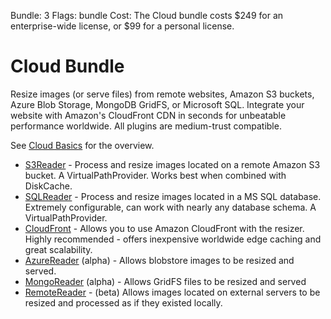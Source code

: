 Bundle: 3
Flags: bundle
Cost: The Cloud bundle costs $249 for an enterprise-wide license, or $99 for a personal license. 


# Cloud Bundle

Resize images (or serve files) from remote websites, Amazon S3 buckets, Azure Blob Storage, MongoDB GridFS, or Microsoft SQL. Integrate your website with Amazon's CloudFront CDN in seconds for unbeatable performance worldwide. All plugins are medium-trust compatible.

See [Cloud Basics](/docs/cloud) for the overview.

* [S3Reader](/plugins/s3reader) - Process and resize images located on a remote Amazon S3 bucket. A VirtualPathProvider. Works best when combined with DiskCache.
* [SQLReader](/plugins/sqlreader) - Process and resize images located in a MS SQL database. Extremely configurable, can work with nearly any database schema. A VirtualPathProvider.
* [CloudFront](/plugins/cloudfront) - Allows you to use Amazon CloudFront with the resizer. Highly recommended - offers inexpensive worldwide edge caching and great scalability.
* [AzureReader](/plugins/azurereader) (alpha) - Allows blobstore images to be resized and served. 
* [MongoReader](/plugins/mongoreader) (alpha) - Allows GridFS files to be resized and served
* [RemoteReader](/plugins/remotereader) - (beta) Allows images located on external servers to be resized and processed as if they existed locally.
